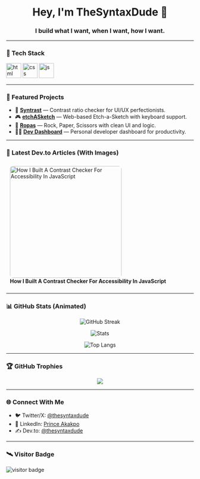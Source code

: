 <h1 align="center">Hey, I'm TheSyntaxDude 👋</h1>
<h3 align="center">I build what I want, when I want, how I want.</h3>

---

### 🔧 Tech Stack
<p align="left">
  <img src="https://cdn.jsdelivr.net/gh/devicons/devicon/icons/html5/html5-original.svg" alt="html" width="40" height="40"/>
  <img src="https://cdn.jsdelivr.net/gh/devicons/devicon/icons/css3/css3-original.svg" alt="css" width="40" height="40"/>
  <img src="https://cdn.jsdelivr.net/gh/devicons/devicon/icons/javascript/javascript-original.svg" alt="js" width="40" height="40"/>
</p>

---

### 🚀 Featured Projects
- 🎨 [**Syntrast**](https://github.com/thesyntaxdude/syntrast) — Contrast ratio checker for UI/UX perfectionists.
- 🎮 [**etchASketch**](https://github.com/thesyntaxdude/etchASketch) — Web-based Etch-a-Sketch with keyboard support.
- 🥊 [**Ropas**](https://github.com/thesyntaxdude/ropas) — Rock, Paper, Scissors with clean UI and logic.
- 🧑‍💻 [**Dev Dashboard**](https://github.com/thesyntaxdude/dev-dashboard) — Personal developer dashboard for productivity.

---

### 📝 Latest Dev.to Articles (With Images)
<!-- DEVTO:START -->

<a href="https://dev.to/thesyntaxdude/how-i-built-a-contrast-checker-for-accessibility-in-javascript-2c6m" target="_blank" style="display:inline-block;margin:10px;text-decoration:none;">
      <img src="https://res.cloudinary.com/practicaldev/image/fetch/s--default--/c_imagga_scale,f_auto,fl_progressive,h_250,q_auto,w_400/https://dev.to/social_previews/default.png" alt="How I Built A Contrast Checker For Accessibility In JavaScript" width="300" style="border-radius:8px"/><br/>
      <strong>How I Built A Contrast Checker For Accessibility In JavaScript</strong>
    </a>

<!-- DEVTO:END -->

---

### 📊 GitHub Stats (Animated)

<p align="center">
  <img src="https://github-readme-streak-stats.herokuapp.com/?user=thesyntaxdude&theme=tokyonight" alt="GitHub Streak"/>
</p>

<p align="center">
  <img src="https://github-readme-stats.vercel.app/api?username=thesyntaxdude&show_icons=true&theme=tokyonight&count_private=true&include_all_commits=true&hide=issues" alt="Stats" />
</p>

<p align="center">
  <img src="https://github-readme-stats.vercel.app/api/top-langs/?username=thesyntaxdude&layout=compact&theme=tokyonight" alt="Top Langs"/>
</p>

---

### 🏆 GitHub Trophies
<p align="center">
  <img src="https://github-profile-trophy.vercel.app/?username=thesyntaxdude&theme=tokyonight&column=7"/>
</p>

---

### 🌐 Connect With Me
- 🐦 Twitter/X: [@thesyntaxdude](https://twitter.com/thesyntaxdude)
- 💼 LinkedIn: [Prince Akakpo](https://linkedin.com/in/princeakakpo)
- ✍️ Dev.to: [@thesyntaxdude](https://dev.to/thesyntaxdude)

---

### 🛰️ Visitor Badge
<p align="left">
  <img src="https://komarev.com/ghpvc/?username=thesyntaxdude&style=flat-square&color=blue" alt="visitor badge"/>
</p>
